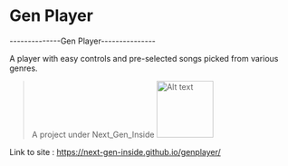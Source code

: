 # Gen Player
--------------Gen Player---------------


A player with easy controls and pre-selected songs picked from various genres.


>A project under Next_Gen_Inside      <img src="https://i.imgur.com/DzTcHVd.png" alt="Alt text" title="Next Gen Inside" width="100px">


Link to site : https://next-gen-inside.github.io/genplayer/

